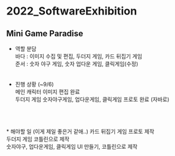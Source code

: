 # 2022_SoftwareExhibition
## Mini Game Paradise
* 역할 분담 <br>
바다 : 이미지 수집 및 편집, 두더지 게임, 카드 뒤집기 게임 <br>
준서 : 숫자 야구 게임, 숫자 업다운 게임, 클릭게임(수정) <br>
<br></br>
* 진행 상황 (~9/6) <br>
메인 캐릭터 이미지 편집 완료<br>
두더지 게임 숫자야구게임, 업다운게임, 클릭게임 프로토 완료 (자바로) <br>


<br>
<br></br>
* 해야할 일 (이게 제일 좋은거 같애..)
카드 뒤집기 게임 프로토 제작<br>
두더지 게임 코틀린으로 제작<br>
숫자야구, 업다운게임, 클릭게임 UI 만들기, 코틀린으로 제작


